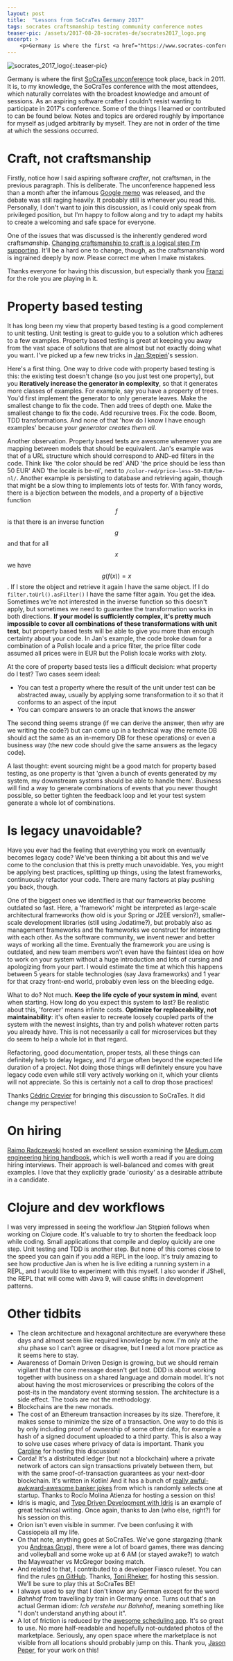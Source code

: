 ```yaml
---
layout: post
title:  "Lessons from SoCraTes Germany 2017"
tags: socrates craftsmanship testing community conference notes
teaser-pic: /assets/2017-08-28-socrates-de/socrates2017_logo.png
excerpt: >
    <p>Germany is where the first <a href="https://www.socrates-conference.de/">SoCraTes unconference</a> took place, back in 2011. It is, to my knowledge, the SoCraTes conference with the most attendees, which naturally correlates with the broadest knowledge and amount of sessions. As an aspiring software crafter I couldn’t resist wanting to participate in 2017’s conference. Some of the things I learned or contributed to can be found below. Notes and topics are ordered roughly by importance for myself as judged arbitrarily by myself. They are not in order of the time at which the sessions occurred.</p>
---
```

![socrates_2017_logo]{:.teaser-pic}

Germany is where the first [SoCraTes unconference](https://www.socrates-conference.de/) took place, back in 2011. It is, to my knowledge, the SoCraTes conference with the most attendees, which naturally correlates with the broadest knowledge and amount of sessions. As an aspiring software crafter I couldn't resist wanting to participate in 2017's conference. Some of the things I learned or contributed to can be found below. Notes and topics are ordered roughly by importance for myself as judged arbitrarily by myself. They are not in order of the time at which the sessions occurred.

# Craft, not craftsmanship
Firstly, notice how I said aspiring software _crafter_, not craftsman, in the previous paragraph. This is deliberate. The unconference happened less than a month after the infamous [Google memo](https://en.wikipedia.org/wiki/Google%27s_Ideological_Echo_Chamber) was released, and the debate was still raging heavily. It probably still is whenever you read this. Personally, I don't want to join this discussion, as I could only speak from privileged position, but I'm happy to follow along and try to adapt my habits to create a welcoming and safe space for everyone.

One of the issues that was discussed is the inherently gendered word crafts*man*ship. [Changing craftsmanship to craft is a logical step I'm supporting](https://twitter.com/Singsalad/status/896640390241103872). It'll be a hard one to change, though, as the craftsmanship word is ingrained deeply by now. Please correct me when I make mistakes.

Thanks everyone for having this discussion, but especially thank you [Franzi](https://twitter.com/Singsalad) for the role you are playing in it.

# Property based testing
It has long been my view that property based testing is a good complement to unit testing. Unit testing is great to guide you to a solution which adheres to a few examples. Property based testing is great at keeping you away from the vast space of solutions that are almost but not exactly doing what you want. I've picked up a few new tricks in [Jan Stępień](https://twitter.com/janstepien)'s session.

Here's a first thing. One way to drive code with property based testing is this: the existing test doesn't change (so you just test one property), but you **iteratively increase the generator in complexity**, so that it generates more classes of examples. For example, say you have a property of trees. You'd first implement the generator to only generate leaves. Make the smallest change to fix the code. Then add trees of depth one. Make the smallest change to fix the code. Add recursive trees. Fix the code. Boom, TDD transformations. And none of that 'how do I know I have enough examples' because _your generator creates them all_.

Another observation. Property based tests are awesome whenever you are mapping between models that should be equivalent. Jan's example was that of a URL structure which should correspond to AND-ed filters in the code. Think like 'the color should be red' AND 'the price should be less than 50 EUR' AND 'the locale is be-nl', next to ```/color-red/price-less-50-EUR/be-nl/```. Another example is persisting to database and retrieving again, though that might be a slow thing to implements lots of tests for. With fancy words, there is a bijection between the models, and a property of a bijective function $$f$$ is that there is an inverse function $$g$$ and that for all $$x$$ we have $$g(f(x)) = x$$. If I store the object and retrieve it again I have the same object. If I do ```filter.toUrl().asFilter()``` I have the same filter again. You get the idea. Sometimes we're not interested in the inverse function so this doesn't apply, but sometimes we need to guarantee the transformation works in both directions. **If your model is sufficiently complex, it's pretty much impossible to cover all combinations of these transformations with unit test**, but property based tests will be able to give you more than enough certainty about your code. In Jan's example, the code broke down for a combination of a Polish locale and a price filter, the price filter code assumed all prices were in EUR but the Polish locale works with złoty.

At the core of property based tests lies a difficult decision: what property do I test? Two cases seem ideal:
* You can test a property where the result of the unit under test can be abstracted away, usually by applying some transformation to it so that it conforms to an aspect of the input
* You can compare answers to an oracle that knows the answer

The second thing seems strange (if we can derive the answer, then why are we writing the code?) but can come up in a technical way (the remote DB should act the same as an in-memory DB for these operations) or even a business way (the new code should give the same answers as the legacy code).

A last thought: event sourcing might be a good match for property based testing, as one property is that 'given a bunch of events generated by my system, my downstream systems should be able to handle them'. Business will find a way to generate combinations of events that you never thought possible, so better tighten the feedback loop and let your test system generate a whole lot of combinations.

# Is legacy unavoidable?
Have you ever had the feeling that everything you work on eventually becomes legacy code? We've been thinking a bit about this and we've come to the conclusion that this is pretty much unavoidable. Yes, you might be applying best practices, splitting up things, using the latest frameworks, continuously refactor your code. There are many factors at play pushing you back, though.

One of the biggest ones we identified is that our frameworks become outdated so fast. Here, a 'framework' might be interpreted as large-scale architectural frameworks (how old is your Spring or J2EE version?), smaller-scale development libraries (still using Jodatime?), but probably also as management frameworks and the frameworks we construct for interacting with each other. As the software community, we invent newer and better ways of working all the time. Eventually the framework you are using is outdated, and new team members won't even have the faintest idea on how to work on your system without a huge introduction and lots of cursing and apologizing from your part. I would estimate the time at which this happens between 5 years for stable technologies (say Java frameworks) and 1 year for that crazy front-end world, probably even less on the bleeding edge. 

What to do? Not much. **Keep the life cycle of your system in mind**, event when starting. How long do you expect this system to last? Be realistic about this, 'forever' means infinite costs. **Optimize for replaceability, not maintainability**: it's often easier to recreate loosely coupled parts of the system with the newest insights, than try and polish whatever rotten parts you already have. This is not necessarily a call for microservices but they do seem to help a whole lot in that regard.

Refactoring, good documentation, proper tests, all these things can definitely help to delay legacy, and I'd argue often beyond the expected life duration of a project. Not doing those things will definitely ensure you have legacy code even while still very actively working on it, which your clients will not appreciate. So this is certainly not a call to drop those practices!

Thanks [Cédric Crevier](https://twitter.com/CedricCrevier) for bringing this discussion to SoCraTes. It did change my perspective!

# On hiring
[Raimo Radczewski](https://twitter.com/rradczewski) hosted an excellent session examining the [Medium.com engineering hiring handbook](https://medium.engineering/mediums-engineering-interview-process-b8d6b67927c4), which is well worth a read if you are doing hiring interviews. Their approach is well-balanced and comes with great examples. I love that they explicitly grade 'curiosity' as a desirable attribute in a candidate.

# Clojure and dev workflows
I was very impressed in seeing the workflow Jan Stępień follows when working on Clojure code. It's valuable to try to shorten the feedback loop while coding. Small applications that compile and deploy quickly are one step. Unit testing and TDD is another step. But none of this comes close to the speed you can gain if you add a REPL in the loop. It's truly amazing to see how productive Jan is when he is live editing a running system in a REPL, and I would like to experiment with this myself. I also wonder if JShell, the REPL that will come with Java 9, will cause shifts in development patterns.

# Other tidbits
* The clean architecture and hexagonal architecture are everywhere these days and almost seem like required knowledge by now. I'm only at the _shu_ phase so I can't agree or disagree, but I need a lot more practice as it seems here to stay.
* Awareness of Domain Driven Design is growing, but we should remain vigilant that the core message doesn't get lost. DDD is about working together with business on a shared language and domain model. It's not about having the most microservices or prescribing the colors of the post-its in the mandatory event storming session. The architecture is a side effect. The tools are not the methodology.
* Blockchains are the new monads.
* The cost of an Ethereum transaction increases by its size. Therefore, it makes sense to minimize the size of a transaction. One way to do this is by only including proof of ownership of some other data, for example a hash of a signed document uploaded to a third party. This is also a way to solve use cases where privacy of data is important. Thank you [Caroline](https://twitter.com/LineyJane) for hosting this discussion!
* Corda! It's a distributed ledger (but not a blockchain) where a private network of actors can sign transactions privately between them, but with the same proof-of-transaction guarantees as your next-door blockchain. It's written in Kotlin! And it has a bunch of [really awful-awkward-awesome banker jokes](https://github.com/corda/corda/blob/8f0ea714b39ee9c92f76fcd4b699bd217636eba4/node/src/main/kotlin/net/corda/node/internal/NodeStartup.kt#L280) from which is randomly selects one at startup. Thanks to Rocío Molina Atienza for hosting a session on this!
* Idris is magic, and [Type Driven Development with Idris](https://www.manning.com/books/type-driven-development-with-idris) is an example of great technical writing. Once again, thanks to Jan (who else, right?) for his session on this.
* Orion isn't even visible in summer. I've been confusing it with Cassiopeia all my life.
* On that note, anything goes at SoCraTes. We've gone stargazing (thank you [Andreas Gnyp](https://twitter.com/andreasgnyp)), there were a lot of board games, there was dancing and volleyball and some woke up at 6 AM (or stayed awake?) to watch the Mayweather vs McGregor boxing match.
* And related to that, I contributed to a developer Fiasco ruleset. You can find the rules [on GitHub](https://github.com/haslers/fiasco-dev-edition). Thanks, [Toni Rheker](https://twitter.com/offbyoni), for hosting this session. We'll be sure to play this at SoCraTes BE!
* I always used to say that I don't know any German except for the word _Bahnhof_ from travelling by train in Germany once. Turns out that's an actual German idiom: _Ich verstehe nur Bahnhof_, meaning something like "I don't understand anything about it".
* A lot of friction is reduced by the [awesome scheduling app](https://openspaceorg.github.io). It's so great to use. No more half-readable and hopefully not-outdated photos of the marketplace. Seriously, any open space where the marketplace is not visible from all locations should probably jump on this. Thank you, [Jason Peper](https://twitter.com/jason_peper), for your work on this!


[socrates_2017_logo]: /assets/2017-08-28-socrates-de/socrates2017_logo.png
